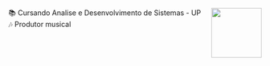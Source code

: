 <a href="https://www.linkedin.com/in/alexandre-philippus-neto-a665611a4/" target="_blank"><img align="right" height="100em" src="https://cdn-icons-png.flaticon.com/512/1383/1383262.png" target="_blank"></a>
📚 Cursando Analise e Desenvolvimento de Sistemas - UP   <br>
🎶 Produtor musical                                     

